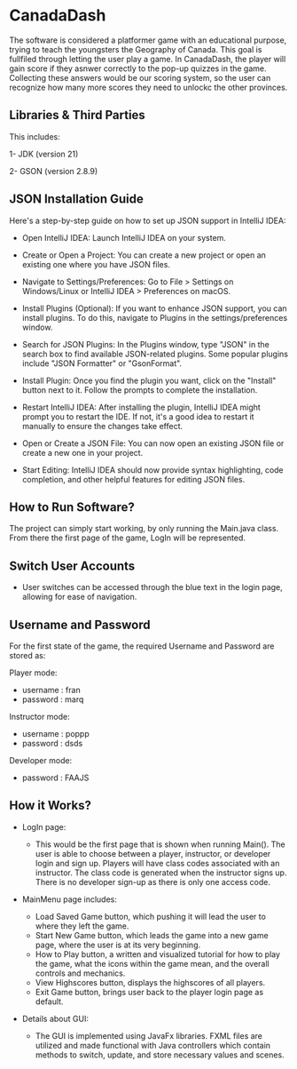 # CanadaDash
The software is considered a platformer game with an educational purpose, trying to teach the youngsters the Geography of Canada. This goal is fullfiled through letting the user play a game.
In CanadaDash, the player will gain score if they asnwer correctly to the pop-up quizzes in the game. Collecting these answers would be our scoring system, so the user can recognize how many more scores they need to unlockc the other provinces. 



## Libraries & Third Parties

This includes:

1- JDK      (version 21)

2- GSON     (version 2.8.9)

## JSON Installation Guide
Here's a step-by-step guide on how to set up JSON support in IntelliJ IDEA:

* Open IntelliJ IDEA: Launch IntelliJ IDEA on your system.

* Create or Open a Project: You can create a new project or open an existing one where you have JSON files.

* Navigate to Settings/Preferences: Go to File > Settings on Windows/Linux or IntelliJ IDEA > Preferences on macOS.

* Install Plugins (Optional): If you want to enhance JSON support, you can install plugins. To do this, navigate to Plugins in the settings/preferences window.

* Search for JSON Plugins: In the Plugins window, type "JSON" in the search box to find available JSON-related plugins. Some popular plugins include "JSON Formatter" or "GsonFormat".

* Install Plugin: Once you find the plugin you want, click on the "Install" button next to it. Follow the prompts to complete the installation.

* Restart IntelliJ IDEA: After installing the plugin, IntelliJ IDEA might prompt you to restart the IDE. If not, it's a good idea to restart it manually to ensure the changes take effect.

* Open or Create a JSON File: You can now open an existing JSON file or create a new one in your project.

* Start Editing: IntelliJ IDEA should now provide syntax highlighting, code completion, and other helpful features for editing JSON files.
## How to Run Software?

The project can simply start working, by only running the Main.java class.
From there the first page of the game, LogIn will be represented.
## Switch User Accounts
 * User switches can be accessed through the blue text in the login page, allowing for ease of navigation.

## Username and Password
For the first state of the game, the required Username and Password are stored as:

  Player mode:
   - username : fran
   - password : marq


   Instructor mode:
   - username : poppp    
   - password : dsds
   

  Developer mode:
   - password : FAAJS   
## How it Works?

* LogIn page: 
     - This would be the first page that is shown when running Main(). The user is able to choose between a player, instructor, or developer login and sign up. Players will have class codes associated with an instructor. The class code is generated when the instructor signs up. 
There is no developer sign-up as there is only one access code.

* MainMenu page includes: 
    - Load Saved Game button, which pushing it will lead the user to where they left the game.
    - Start New Game button, which leads the game into a new game page, where the user is at its very beginning.
    - How to Play button, a written and visualized tutorial for how to play the game, what the icons within the game mean, and the overall controls and mechanics.
    - View Highscores button, displays the highscores of all players.
    - Exit Game button, brings user back to the player login page as default.    
    
* Details about GUI:
    - The GUI is implemented using JavaFx libraries. FXML files are utilized and made functional with Java controllers which contain methods to switch, update, and store necessary values and scenes.

